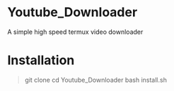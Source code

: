 # Youtube_Downloader
A simple high speed termux video downloader
# Installation
> git clone
> cd Youtube_Downloader
> bash install.sh
